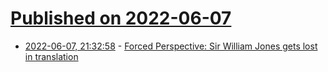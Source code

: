 # [Published on 2022-06-07](index.md)

* [2022-06-07, 21:32:58](https://news.ycombinator.com/item?id=31660346) - [Forced Perspective: Sir William Jones gets lost in translation](https://www.laphamsquarterly.org/roundtable/forced-perspective)
